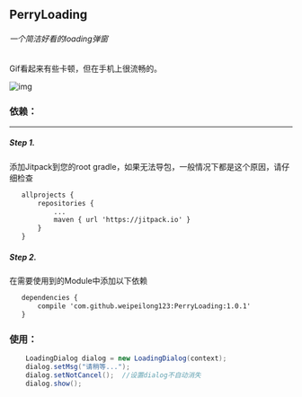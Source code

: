 ## PerryLoading
###### 一个简洁好看的loading弹窗

Gif看起来有些卡顿，但在手机上很流畅的。

![img](http://perry.ren/img/perryloading.gif)

### 依赖：</br>
----------
##### Step 1.
添加Jitpack到您的root gradle，如果无法导包，一般情况下都是这个原因，请仔细检查
 ```xml
    allprojects {
        repositories {
            ...
            maven { url 'https://jitpack.io' }
        }
    }
 ```
##### Step 2.
在需要使用到的Module中添加以下依赖
 ```xml
    dependencies {
		compile 'com.github.weipeilong123:PerryLoading:1.0.1'
	}
 ```

### 使用：</br>

```java
    LoadingDialog dialog = new LoadingDialog(context);
    dialog.setMsg("请稍等...");
    dialog.setNotCancel();  //设置dialog不自动消失
    dialog.show();
```